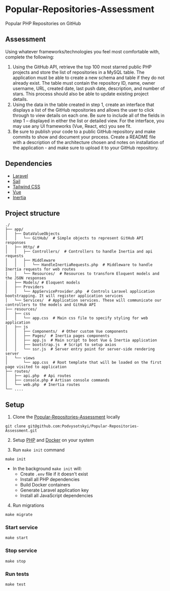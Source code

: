 # Popular-Repositories-Assessment

Popular PHP Repositories on GitHub

## Assessment

Using whatever frameworks/technologies you feel most comfortable with, complete the following:

1. Using the GitHub API, retrieve the top 100 most starred public PHP projects and store the list of repositories in a MySQL table. The application must be able to create a new schema and table if they do not already exist. The table must contain the repository ID, name, owner username, URL, created date, last push date, description, and number of stars. This process should also be able to update existing project details.
2. Using the data in the table created in step 1, create an interface that displays a list of the GitHub repositories and allows the user to click through to view details on each one. Be sure to include all of the fields in step 1 – displayed in either the list or detailed view. For the interface, you may use any UI frameworks (Vue, React, etc) you see fit.
3. Be sure to publish your code to a public GitHub repository and make commits to show and document your process. Create a README file with a description of the architecture chosen and notes on installation of the application - and make sure to upload it to your GitHub repository.

## Dependencies

- [Laravel](https://laravel.com/docs/11.x)
- [Sail](https://laravel.com/docs/11.x/sail)
- [Tailwind CSS](https://tailwindcss.com)
- [Vue](https://vuejs.org)
- [Inertia](https://inertiajs.com)

## Project structure

```text
./
├── app/
│   ├── DataValueObjects
│   │   └── GitHub/  # Simple objects to represent GitHub API responses
│   ├── Http/ #
│   │   ├── Controllers/  # Controllers to handle Inertia and api requests
│   │   ├── Middleware
│   │   │   └── HandleInertiaRequests.php  # Middleware to handle Inertia requests for web routes
│   │   └── Resources/  # Resources to transform Eloquent models and the JSON responses
│   ├── Models/ # Eloquent models
│   ├── Providers
│   │   └── AppServiceProvider.php  # Controls Laravel application bootstrapping. It will register application services
│   └── Services/  # Application services. These will communicate our controllers to the models and GitHub API
├── resources/
│   ├── css
│   │   └── app.css  # Main css file to specify styling for web application
│   ├── js
│   │   ├── Components/  # Other custom Vue components
│   │   ├── Pages/  # Inertia pages components 
│   │   ├── app.js  # Main script to boot Vue & Inertia application
│   │   ├── bootstrap.js  # Script to setup axios
│   │   └── ssr.js  # Server entry point for server-side rendering server
│   └── views
│       └── app.css  # Root template that will be loaded on the first page visited to application
├── routes/
│   ├── api.php  # Api routes
│   ├── console.php # Artisan console commands
│   └── web.php  # Inertia routes
└── ....
```

## Setup

1. Clone the [Popular-Repositories-Assessment](https://github.com/Podvysotskyi/Popular-Repositories-Assessment) locally

```shell
git clone git@github.com:Podvysotskyi/Popular-Repositories-Assessment.git
```
2. Setup [PHP](https://www.php.net/manual/en/install.php) and [Docker](https://docs.docker.com/engine/install/) on your system

3. Run `make init` command

```shell
make init
```

* In the background `make init` will:
  * Create `.env` file if it doesn't exist
  * Install all PHP dependencies
  * Build Docker containers
  * Generate Laravel application key
  * Install all JavaScript dependencies

4. Run migrations

```shell
make migrate
```

### Start service

```shell
make start
```

### Stop service

```shell
make stop
```

### Run tests

```shell
make test
```
